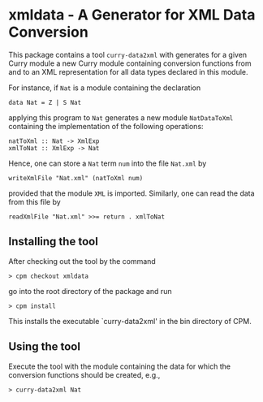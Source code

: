 # xmldata - A Generator for XML Data Conversion

This package contains a tool `curry-data2xml` with generates
for a given Curry module a new Curry module containing conversion functions
from and to an XML representation for all data types declared
in this module.

For instance, if `Nat` is a module containing the declaration

    data Nat = Z | S Nat

applying this program to `Nat` generates a new module `NatDataToXml`
containing the implementation of the following operations:

    natToXml :: Nat -> XmlExp
    xmlToNat :: XmlExp -> Nat

Hence, one can store a `Nat` term `num` into the file `Nat.xml` by

    writeXmlFile "Nat.xml" (natToXml num)

provided that the module `XML` is imported. Similarly, one can read
the data from this file by

    readXmlFile "Nat.xml" >>= return . xmlToNat


## Installing the tool

After checking out the tool by the command

    > cpm checkout xmldata

go into the root directory of the package and run

    > cpm install

This installs the executable `curry-data2xml' in the bin directory
of CPM.


## Using the tool

Execute the tool with the module containing the data for which
the conversion functions should be created, e.g.,

    > curry-data2xml Nat

